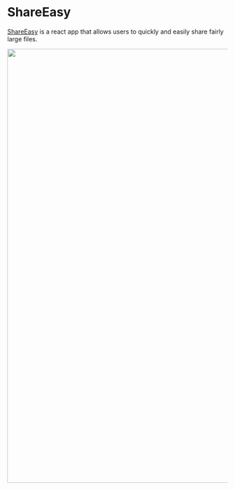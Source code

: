 # ShareEasy
[ShareEasy](https://meh430.github.io/ShareEasy/) is a react app that allows users to quickly and easily share fairly large files.

<img width="1745" height="992" src="https://cdn.discordapp.com/attachments/717487791491121162/724075135916572702/unknown.png">

